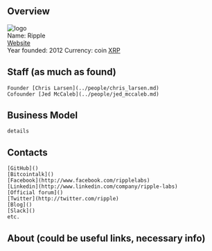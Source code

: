 ## Overview
   ![ logo](../projects/logo/*.png)  
    Name: Ripple  
    [Website](https://ripple.com/)  
    Year founded: 2012
    Currency: coin [XRP](https://coinmarketcap.com/currencies/ripple/)  
## Staff (as much as found)
    Founder [Chris Larsen](../people/chris_larsen.md)  
    Cofounder [Jed McCaleb](../people/jed_mccaleb.md)  
## Business Model
    details  
## Contacts
    [GitHub]() 
    [Bitcointalk]() 
    [Facebook](http://www.facebook.com/ripplelabs) 
    [Linkedin](http://www.linkedin.com/company/ripple-labs) 
    [Official forum]()
    [Twitter](http://twitter.com/ripple)	
    [Blog]()  
    [Slack]()  
    etc.  
## About (could be useful links, necessary info) 